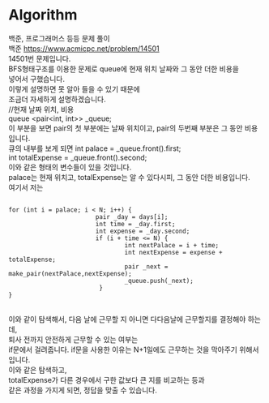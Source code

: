 # Algorithm
백준, 프로그래머스 등등 문제 풀이      
백준 https://www.acmicpc.net/problem/14501     
14501번 문제입니다.     
BFS형태구조를 이용한 문제로 queue에 현재 위치 날짜와 그 동안 더한 비용을   
넣어서 구했습니다.    
이렇게 설명하면 못 알아 들을 수 있기 때문에    
조금더 자세하게 설명하겠습니다.    
//현재 날짜 위치, 비용       
queue <pair<int, int>> _queue;    
이 부분을 보면 pair의 첫 부분에는 날짜 위치이고, pair의 두번째 부분은 그 동안 비용입니다.     
큐의 내부를 보게 되면
int palace = _queue.front().first;        
int totalExpense = _queue.front().second;     
이와 같은 형태의 변수들이 있을 것입니다.     
palace는 현재 위치고, totalExpense는 알 수 있다시피, 그 동안 더한 비용입니다.   
여기서 저는
<pre>
<code>
for (int i = palace; i < N; i++) {    
                        pair<int, int> _day = days[i];      
                        int time = _day.first;          
                        int expense = _day.second;          
                        if (i + time <= N) {            
                                int nextPalace = i + time;          
                                int nextExpense = expense + totalExpense;           
                                pair<int, int> _next = make_pair(nextPalace,nextExpense);     
                                _queue.push(_next);       
                         }         
}
</code>
</pre>
이와 같이 탐색해서, 다음 날에 근무할 지 아니면 다다음날에 근무할지를 결정해야 하는 데,    
퇴사 전까지 안전하게 근무할 수 있는 여부는    
if문에서 걸려줍니다. 
if문을 사용한 이유는 N+1일에도 근무하는 것을 막아주기 위해서 입니다.       
이와 같은 탐색하고,        
totalExpense가 다른 경우에서 구한 값보다 큰 지를 비교하는 등과   
같은 과정을 가지게 되면, 정답을 맞출 수 있습니다.    
